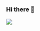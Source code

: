 ### Hi there 👋

<img src="https://github-readme-stats.vercel.app/api?username=kumardk8780&&show_icons=true&title_color=ffffff&icon_color=bb2acf&text_color=daf7dc&bg_color=191919">

<!--
**Kumardk8780/Kumardk8780** is a ✨ _special_ ✨ repository because its `README.md` (this file) appears on your GitHub profile.

Here are some ideas to get you started:

- 🔭 I’m currently working on ...
- 🌱 I’m currently learning ...
- 👯 I’m looking to collaborate on ...
- 🤔 I’m looking for help with ...
- 💬 Ask me about ...
- 📫 How to reach me: ...
- 😄 Pronouns: ...
- ⚡ Fun fact: ...
-->
